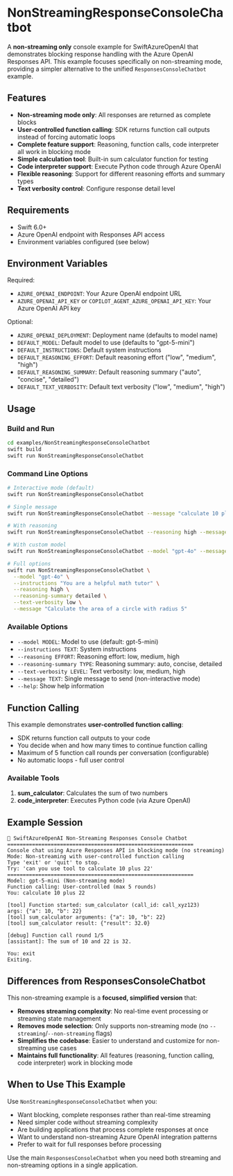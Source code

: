 # NonStreamingResponseConsoleChatbot

A **non-streaming only** console example for SwiftAzureOpenAI that demonstrates blocking response handling with the Azure OpenAI Responses API. This example focuses specifically on non-streaming mode, providing a simpler alternative to the unified `ResponsesConsoleChatbot` example.

## Features

- **Non-streaming mode only**: All responses are returned as complete blocks
- **User-controlled function calling**: SDK returns function call outputs instead of forcing automatic loops
- **Complete feature support**: Reasoning, function calls, code interpreter all work in blocking mode
- **Simple calculation tool**: Built-in sum calculator function for testing
- **Code interpreter support**: Execute Python code through Azure OpenAI
- **Flexible reasoning**: Support for different reasoning efforts and summary types
- **Text verbosity control**: Configure response detail level

## Requirements

- Swift 6.0+
- Azure OpenAI endpoint with Responses API access
- Environment variables configured (see below)

## Environment Variables

Required:
- `AZURE_OPENAI_ENDPOINT`: Your Azure OpenAI endpoint URL
- `AZURE_OPENAI_API_KEY` or `COPILOT_AGENT_AZURE_OPENAI_API_KEY`: Your Azure OpenAI API key

Optional:
- `AZURE_OPENAI_DEPLOYMENT`: Deployment name (defaults to model name)
- `DEFAULT_MODEL`: Default model to use (defaults to "gpt-5-mini")
- `DEFAULT_INSTRUCTIONS`: Default system instructions
- `DEFAULT_REASONING_EFFORT`: Default reasoning effort ("low", "medium", "high")
- `DEFAULT_REASONING_SUMMARY`: Default reasoning summary ("auto", "concise", "detailed")
- `DEFAULT_TEXT_VERBOSITY`: Default text verbosity ("low", "medium", "high")

## Usage

### Build and Run

```bash
cd examples/NonStreamingResponseConsoleChatbot
swift build
swift run NonStreamingResponseConsoleChatbot
```

### Command Line Options

```bash
# Interactive mode (default)
swift run NonStreamingResponseConsoleChatbot

# Single message
swift run NonStreamingResponseConsoleChatbot --message "calculate 10 plus 22"

# With reasoning
swift run NonStreamingResponseConsoleChatbot --reasoning high --message "Explain quantum physics"

# With custom model
swift run NonStreamingResponseConsoleChatbot --model "gpt-4o" --message "Hello!"

# Full options
swift run NonStreamingResponseConsoleChatbot \
  --model "gpt-4o" \
  --instructions "You are a helpful math tutor" \
  --reasoning high \
  --reasoning-summary detailed \
  --text-verbosity low \
  --message "Calculate the area of a circle with radius 5"
```

### Available Options

- `--model MODEL`: Model to use (default: gpt-5-mini)
- `--instructions TEXT`: System instructions
- `--reasoning EFFORT`: Reasoning effort: low, medium, high
- `--reasoning-summary TYPE`: Reasoning summary: auto, concise, detailed
- `--text-verbosity LEVEL`: Text verbosity: low, medium, high
- `--message TEXT`: Single message to send (non-interactive mode)
- `--help`: Show help information

## Function Calling

This example demonstrates **user-controlled function calling**:

- SDK returns function call outputs to your code
- You decide when and how many times to continue function calling
- Maximum of 5 function call rounds per conversation (configurable)
- No automatic loops - full user control

### Available Tools

1. **sum_calculator**: Calculates the sum of two numbers
2. **code_interpreter**: Executes Python code (via Azure OpenAI)

## Example Session

```
🤖 SwiftAzureOpenAI Non-Streaming Responses Console Chatbot
============================================================
Console chat using Azure Responses API in blocking mode (no streaming)
Mode: Non-streaming with user-controlled function calling
Type 'exit' or 'quit' to stop.
Try: 'can you use tool to calculate 10 plus 22'
============================================================
Model: gpt-5-mini (Non-streaming mode)
Function calling: User-controlled (max 5 rounds)
You: calculate 10 plus 22

[tool] Function started: sum_calculator (call_id: call_xyz123)
args: {"a": 10, "b": 22}
[tool] sum_calculator arguments: {"a": 10, "b": 22}
[tool] sum_calculator result: {"result": 32.0}

[debug] Function call round 1/5
[assistant]: The sum of 10 and 22 is 32.

You: exit
Exiting.
```

## Differences from ResponsesConsoleChatbot

This non-streaming example is a **focused, simplified version** that:

- **Removes streaming complexity**: No real-time event processing or streaming state management
- **Removes mode selection**: Only supports non-streaming mode (no `--streaming`/`--non-streaming` flags)
- **Simplifies the codebase**: Easier to understand and customize for non-streaming use cases
- **Maintains full functionality**: All features (reasoning, function calling, code interpreter) work in blocking mode

## When to Use This Example

Use `NonStreamingResponseConsoleChatbot` when you:

- Want blocking, complete responses rather than real-time streaming
- Need simpler code without streaming complexity
- Are building applications that process complete responses at once
- Want to understand non-streaming Azure OpenAI integration patterns
- Prefer to wait for full responses before processing

Use the main `ResponsesConsoleChatbot` when you need both streaming and non-streaming options in a single application.